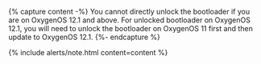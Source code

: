 {% capture content -%}
You cannot directly unlock the bootloader if you are on OxygenOS 12.1 and above. For unlocked bootloader on OxygenOS 12.1, you will need to unlock the bootloader on OxygenOS 11 first and then update to OxygenOS 12.1.
{%- endcapture %}

{% include alerts/note.html content=content %}
